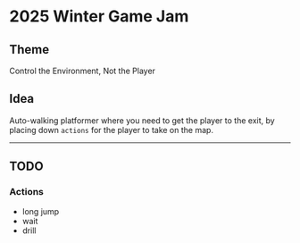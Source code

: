 # 2025 Winter Game Jam

## Theme

Control the Environment, Not the Player

## Idea

Auto-walking platformer where you need to get the player to the exit, by placing down `actions` for the player to take on the map.

---

## TODO

### Actions

* long jump
* wait
* drill
